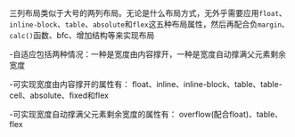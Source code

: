 三列布局类似于大号的两列布局。无论是什么布局方式，无外乎需要应用`float`、`inline-block`、`table`、`absolute`和`flex`这五种布局属性，然后再配合负`margin`、`calc()`函数、bfc、增加结构等来实现布局

-自适应包括两种情况：一种是宽度由内容撑开，一种是宽度自动撑满父元素剩余宽度

-可实现宽度由内容撑开的属性有： float、inline、inline-block、table、table-cell、absolute、fixed和flex

-可实现宽度自动撑满父元素剩余宽度的属性有： overflow(配合float)、table、flex